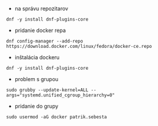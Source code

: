 - na správu repozitarov
````
dnf -y install dnf-plugins-core
````
- pridanie docker repa
````
dnf config-manager --add-repo https://download.docker.com/linux/fedora/docker-ce.repo
````
- inštalácia dockeru 
````
dnf -y install dnf-plugins-core
````
- problem s grupou
````
sudo grubby --update-kernel=ALL --args="systemd.unified_cgroup_hierarchy=0"
````
 
 - pridanie do grupy 
 ````
sudo usermod -aG docker patrik.sebesta
````

